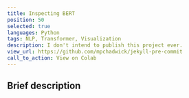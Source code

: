 ```yaml
---
title: Inspecting BERT
position: 50
selected: true
languages: Python
tags: NLP, Transformer, Visualization
description: I don't intend to publish this project ever.
view_url: https://github.com/mpchadwick/jekyll-pre-commit
call_to_action: View on Colab
---
```


## Brief description